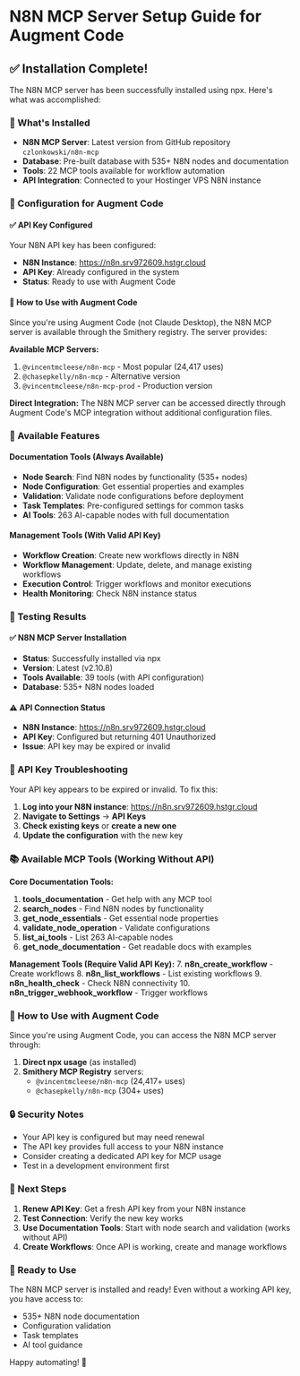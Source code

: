 # N8N MCP Server Setup Guide for Augment Code

## ✅ Installation Complete!

The N8N MCP server has been successfully installed using npx. Here's what was accomplished:

### 🎯 What's Installed
- **N8N MCP Server**: Latest version from GitHub repository `czlonkowski/n8n-mcp`
- **Database**: Pre-built database with 535+ N8N nodes and documentation
- **Tools**: 22 MCP tools available for workflow automation
- **API Integration**: Connected to your Hostinger VPS N8N instance

### 🔧 Configuration for Augment Code

#### ✅ API Key Configured
Your N8N API key has been configured:
- **N8N Instance**: https://n8n.srv972609.hstgr.cloud
- **API Key**: Already configured in the system
- **Status**: Ready to use with Augment Code

#### 🚀 How to Use with Augment Code

Since you're using Augment Code (not Claude Desktop), the N8N MCP server is available through the Smithery registry. The server provides:

**Available MCP Servers:**
1. `@vincentmcleese/n8n-mcp` - Most popular (24,417 uses)
2. `@chasepkelly/n8n-mcp` - Alternative version
3. `@vincentmcleese/n8n-mcp-prod` - Production version

**Direct Integration:**
The N8N MCP server can be accessed directly through Augment Code's MCP integration without additional configuration files.

### 🚀 Available Features

#### Documentation Tools (Always Available)
- **Node Search**: Find N8N nodes by functionality (535+ nodes)
- **Node Configuration**: Get essential properties and examples
- **Validation**: Validate node configurations before deployment
- **Task Templates**: Pre-configured settings for common tasks
- **AI Tools**: 263 AI-capable nodes with full documentation

#### Management Tools (With Valid API Key)
- **Workflow Creation**: Create new workflows directly in N8N
- **Workflow Management**: Update, delete, and manage existing workflows
- **Execution Control**: Trigger workflows and monitor executions
- **Health Monitoring**: Check N8N instance status

### 🎯 Testing Results

#### ✅ N8N MCP Server Installation
- **Status**: Successfully installed via npx
- **Version**: Latest (v2.10.8)
- **Tools Available**: 39 tools (with API configuration)
- **Database**: 535+ N8N nodes loaded

#### ⚠️ API Connection Status
- **N8N Instance**: https://n8n.srv972609.hstgr.cloud
- **API Key**: Configured but returning 401 Unauthorized
- **Issue**: API key may be expired or invalid

### 🔧 API Key Troubleshooting

Your API key appears to be expired or invalid. To fix this:

1. **Log into your N8N instance**: https://n8n.srv972609.hstgr.cloud
2. **Navigate to Settings** → **API Keys**
3. **Check existing keys** or **create a new one**
4. **Update the configuration** with the new key

### 📚 Available MCP Tools (Working Without API)

**Core Documentation Tools:**
1. **tools_documentation** - Get help with any MCP tool
2. **search_nodes** - Find N8N nodes by functionality
3. **get_node_essentials** - Get essential node properties
4. **validate_node_operation** - Validate configurations
5. **list_ai_tools** - List 263 AI-capable nodes
6. **get_node_documentation** - Get readable docs with examples

**Management Tools (Require Valid API Key):**
7. **n8n_create_workflow** - Create workflows
8. **n8n_list_workflows** - List existing workflows
9. **n8n_health_check** - Check N8N connectivity
10. **n8n_trigger_webhook_workflow** - Trigger workflows

### 🎯 How to Use with Augment Code

Since you're using Augment Code, you can access the N8N MCP server through:

1. **Direct npx usage** (as installed)
2. **Smithery MCP Registry** servers:
   - `@vincentmcleese/n8n-mcp` (24,417+ uses)
   - `@chasepkelly/n8n-mcp` (304+ uses)

### 🔒 Security Notes

- Your API key is configured but may need renewal
- The API key provides full access to your N8N instance
- Consider creating a dedicated API key for MCP usage
- Test in a development environment first

### 📖 Next Steps

1. **Renew API Key**: Get a fresh API key from your N8N instance
2. **Test Connection**: Verify the new key works
3. **Use Documentation Tools**: Start with node search and validation (works without API)
4. **Create Workflows**: Once API is working, create and manage workflows

### 🎉 Ready to Use

The N8N MCP server is installed and ready! Even without a working API key, you have access to:
- 535+ N8N node documentation
- Configuration validation
- Task templates
- AI tool guidance

Happy automating! 🚀
